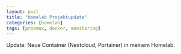 ```yaml
---
layout: post
title: "Homelab Projektupdate"
categories: [homelab]
tags: [proxmox, docker, monitoring]
---
```


Update: Neue Container (Nextcloud, Portainer) in meinem Homelab.

